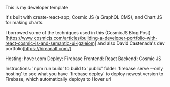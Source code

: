 This is my developer template

It's built with create-react-app, Cosmic JS (a GraphQL CMS), and Chart JS for making charts.

I borrowed some of the techniques used in this (CosmicJS Blog Post)[https://www.cosmicjs.com/articles/building-a-developer-portfolio-with-react-cosmic-js-and-semantic-ui-jgzleiom] and also David Castenada's dev portfolio[https://hireanalf.com/]

Hosting: hover.com
Deploy: Firebase
Frontend: React
Backend: Cosmic JS

Instructions:
'npm run build' to build to 'public' folder
'firebase serve --only hosting' to see what you have
'firebase deploy' to deploy newest version to Firebase, which automatically deploys to Hover url
